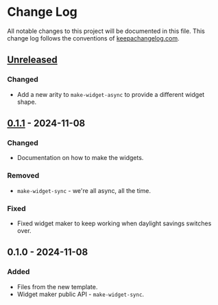 # Change Log
All notable changes to this project will be documented in this file. This change log follows the conventions of [keepachangelog.com](http://keepachangelog.com/).

## [Unreleased]
### Changed
- Add a new arity to `make-widget-async` to provide a different widget shape.

## [0.1.1] - 2024-11-08
### Changed
- Documentation on how to make the widgets.

### Removed
- `make-widget-sync` - we're all async, all the time.

### Fixed
- Fixed widget maker to keep working when daylight savings switches over.

## 0.1.0 - 2024-11-08
### Added
- Files from the new template.
- Widget maker public API - `make-widget-sync`.

[Unreleased]: https://github.com/your-name/my-clojure-api/compare/0.1.1...HEAD
[0.1.1]: https://github.com/your-name/my-clojure-api/compare/0.1.0...0.1.1
